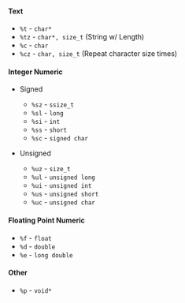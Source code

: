 #### Text

- `%t` - `char*`
- `%tz` - `char*, size_t` (String w/ Length)
- `%c` - `char`
- `%cz` - `char, size_t` (Repeat character size times)

#### Integer Numeric

- Signed
  - `%sz` - `ssize_t`
  - `%sl` - `long`
  - `%si` - `int`
  - `%ss` - `short`
  - `%sc` - `signed char`

- Unsigned
  - `%uz` - `size_t`
  - `%ul` - `unsigned long`
  - `%ui` - `unsigned int`
  - `%us` - `unsigned short`
  - `%uc` - `unsigned char`

#### Floating Point Numeric

- `%f` - `float`
- `%d` - `double`
- `%e` - `long double`

#### Other

- `%p` - `void*`
